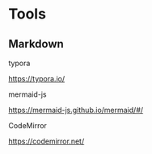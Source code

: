 # Tools



## Markdown

typora

https://typora.io/



mermaid-js

https://mermaid-js.github.io/mermaid/#/



CodeMirror

https://codemirror.net/